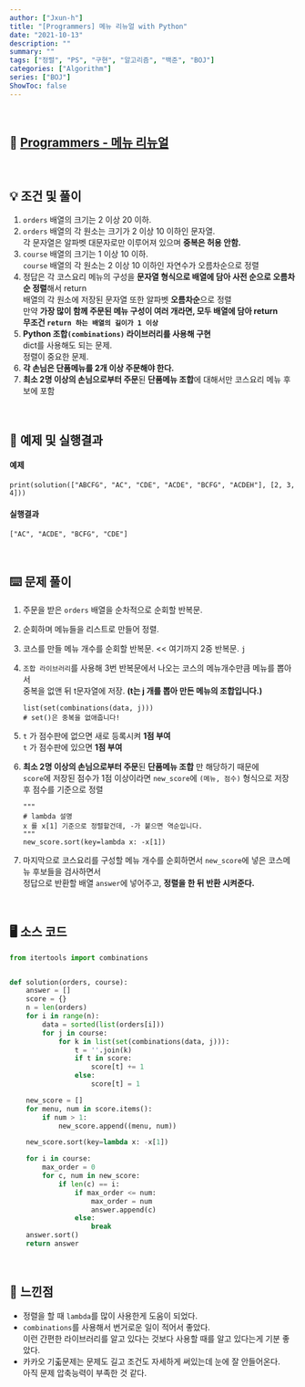 ```yaml
---
author: ["Jxun-h"]
title: "[Programmers] 메뉴 리뉴얼 with Python"
date: "2021-10-13"
description: ""
summary: ""
tags: ["정렬", "PS", "구현", "알고리즘", "백준", "BOJ"]
categories: ["Algorithm"]
series: ["BOJ"]
ShowToc: false
---
```


<br>

## 📌 <a href="https://programmers.co.kr/learn/courses/30/lessons/72411" target="_blank">Programmers - 메뉴 리뉴얼</a>

<br>

## 💡 조건 및 풀이

1.  `orders` 배열의 크기는 2 이상 20 이하.
2.  `orders` 배열의 각 원소는 크기가 2 이상 10 이하인 문자열.  
    각 문자열은 알파벳 대문자로만 이루어져 있으며 **중복은 허용 안함.**
3.  `course` 배열의 크기는 1 이상 10 이하.  
    `course` 배열의 각 원소는 2 이상 10 이하인 자연수가 오름차순으로 정렬
4.  정답은 각 코스요리 메뉴의 구성을 **문자열 형식으로 배열에 담아 사전 순으로 오름차순 정렬**해서 return  
    배열의 각 원소에 저장된 문자열 또한 알파벳 **오름차순**으로 정렬  
    만약 **가장 많이 함께 주문된 메뉴 구성이 여러 개라면, 모두 배열에 담아 return**  
    **무조건 `return 하는 배열의 길이가 1 이상`**
5.  **Python 조합`(combinations)` 라이브러리를 사용해 구현**  
    dict를 사용해도 되는 문제.  
    정렬이 중요한 문제.
6.  **각 손님은 단품메뉴를 2개 이상 주문해야 한다.**
7.  **최소 2명 이상의 손님으로부터 주문**된 **단품메뉴 조합**에 대해서만 코스요리 메뉴 후보에 포함

<br>

## 🔖 예제 및 실행결과

#### 예제

```
print(solution(["ABCFG", "AC", "CDE", "ACDE", "BCFG", "ACDEH"], [2, 3, 4]))
```

#### 실행결과

```
["AC", "ACDE", "BCFG", "CDE"]
```

<br>

## ⌨️ 문제 풀이

1.  주문을 받은 `orders` 배열을 순차적으로 순회할 반복문.
2.  순회하며 메뉴들을 리스트로 만들어 정렬.
3.  코스를 만들 메뉴 개수를 순회할 반복문. << 여기까지 2중 반복문. `j`
4.  `조합 라이브러리`를 사용해 3번 반복문에서 나오는 코스의 메뉴개수만큼 메뉴를 뽑아서  
    중복을 없앤 뒤 t문자열에 저장. **(t는 j 개를 뽑아 만든 메뉴의 조합입니다.)**
    
    ```
    list(set(combinations(data, j)))
    # set()은 중복을 없애줍니다!
    ```
    
5.  `t` 가 점수판에 없으면 새로 등록시켜 **1점 부여**  
    `t` 가 점수판에 있으면 **1점 부여**
6.  **최소 2명 이상의 손님으로부터 주문**된 **단품메뉴 조합** 만 해당하기 때문에  
    `score`에 저장된 점수가 1점 이상이라면 `new_score`에 `(메뉴, 점수)` 형식으로 저장 후 점수를 기준으로 정렬
    
    ```
    """
    # lambda 설명
    x 를 x[1] 기준으로 정렬할건데, -가 붙으면 역순입니다.
    """ 
    new_score.sort(key=lambda x: -x[1])
    ```
    
7.  마지막으로 코스요리를 구성할 메뉴 개수를 순회하면서 `new_score`에 넣은 코스메뉴 후보들을 검사하면서  
    정답으로 반환할 배열 `answer`에 넣어주고, **정렬을 한 뒤 반환 시켜준다.**

<br>

## 🖥 소스 코드

```python
from itertools import combinations


def solution(orders, course):
    answer = []
    score = {}
    n = len(orders)
    for i in range(n):
        data = sorted(list(orders[i]))
        for j in course:
            for k in list(set(combinations(data, j))):
                t = ''.join(k)
                if t in score:
                    score[t] += 1
                else:
                    score[t] = 1

    new_score = []
    for menu, num in score.items():
        if num > 1:
            new_score.append((menu, num))

    new_score.sort(key=lambda x: -x[1])

    for i in course:
        max_order = 0
        for c, num in new_score:
            if len(c) == i:
                if max_order <= num:
                    max_order = num
                    answer.append(c)
                else:
                    break
    answer.sort()
    return answer
```

<br>

## 💾 느낀점

-   정렬을 할 때 `lambda`를 많이 사용한게 도움이 되었다.
-   `combinations`를 사용해서 번거로운 일이 적어서 좋았다.  
    이런 간편한 라이브러리를 알고 있다는 것보다 사용할 때를 알고 있다는게 기분 좋았다.
-   카카오 기춟문제는 문제도 길고 조건도 자세하게 써있는데 눈에 잘 안들어온다.  
    아직 문제 압축능력이 부족한 것 같다.